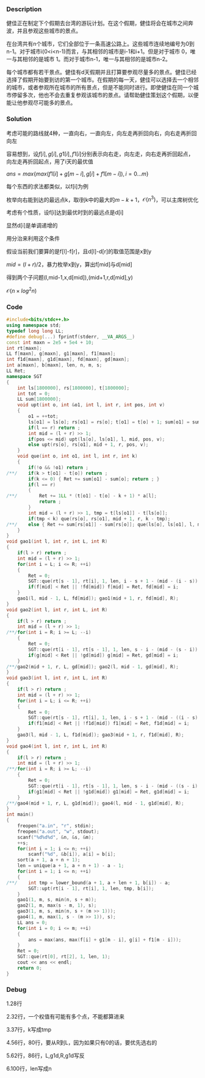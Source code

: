 ### Description

健佳正在制定下个假期去台湾的游玩计划。在这个假期，健佳将会在城市之间奔波，并且参观这些城市的景点。

在台湾共有n个城市，它们全部位于一条高速公路上。这些城市连续地编号为0到n-1。对于城市i(0<i<n-1)而言，与其相邻的城市是i-1和i+1。但是对于城市 0，唯一与其相邻的是城市 1。而对于城市n-1，唯一与其相邻的是城市n-2。

每个城市都有若干景点。健佳有d天假期并且打算要参观尽量多的景点。健佳已经选择了假期开始要到访的第一个城市。在假期的每一天，健佳可以选择去一个相邻的城市，或者参观所在城市的所有景点，但是不能同时进行。即使健佳在同一个城市停留多次，他也不会去重复参观该城市的景点。请帮助健佳策划这个假期，以便能让他参观尽可能多的景点。

<!--more-->

### Solution

考虑可能的路线就4种，一直向右，一直向左，向左走再折回向右，向右走再折回向左

容易想到，设$f[i],g[i],g1[i],f1[i]$分别表示向右走，向左走，向右走再折回起点，向左走再折回起点，用了i天的最优值

$ans=max\{max(f1[i]+g[m-i],g[i]+f1[m-i]),i=0...m\}$

每个东西的求法都类似，以f[i]为例

枚举向右能到达的最远点k，取i到k中的最大的$m-k+1$，$\mathcal O(n^3)$，可以主席树优化

考虑有个性质，设f[i]达到最优时到的最远点是d[i]

显然d[i]是单调递增的

用分治来利用这个条件

假设当前我们要算的是f[l]-f[r]，且d[l]-d[r]的取值范围是x到y

$mid = (l + r)/2$，暴力枚举x到y，算出f[mid]与d[mid]

得到两个子问题(l,mid-1,x,d[mid]),(mid+1,r,d[mid],y)

$\mathcal O(n \times log^2 n)$

### Code

```cpp
#include<bits/stdc++.h>
using namespace std;
typedef long long LL;
#define debug(...) fprintf(stderr, __VA_ARGS__)
const int maxn = 2e5 + 5e4 + 10;
int rt[maxn];
LL f[maxn], g[maxn], g1[maxn], f1[maxn];
int f1d[maxn], g1d[maxn], fd[maxn], gd[maxn];
int a[maxn], b[maxn], len, n, m, s;
LL Ret;
namespace SGT
{
	int ls[1800000], rs[1800000], t[1800000];
	int tot = 0;
	LL sum[1800000];
	void upt(int o, int &o1, int l, int r, int pos, int v)
	{
		o1 = ++tot;
		ls[o1] = ls[o]; rs[o1] = rs[o]; t[o1] = t[o] + 1; sum[o1] = sum[o] + v;
		if(l == r) return ;
		int mid = (l + r) >> 1;
		if(pos <= mid) upt(ls[o], ls[o1], l, mid, pos, v);
		else upt(rs[o], rs[o1], mid + 1, r, pos, v);
	}
	void que(int o, int o1, int l, int r, int k)
	{
		if(!o && !o1) return ;
/**/	if(k > t[o1] - t[o]) return ; 
		if(k <= 0) { Ret += sum[o1] - sum[o]; return ; }
		if(l == r)
		{
/**/		Ret += 1LL * (t[o1] - t[o] - k + 1) * a[l];
			return ;
		}
		int mid = (l + r) >> 1, tmp = t[ls[o1]] - t[ls[o]];
		if(tmp < k) que(rs[o], rs[o1], mid + 1, r, k - tmp); 
/**/	else { Ret += sum[rs[o1]] - sum[rs[o]]; que(ls[o], ls[o1], l, mid, k); }
	}
}
void gao1(int l, int r, int L, int R)
{
	if(l > r) return ;
	int mid = (l + r) >> 1;
	for(int i = L; i <= R; ++i)
	{
		Ret = 0;
		SGT::que(rt[s - 1], rt[i], 1, len, i - s + 1 - (mid - (i - s)) + 1);
		if(f[mid] < Ret || !fd[mid]) f[mid] = Ret, fd[mid] = i;
	}
	gao1(l, mid - 1, L, fd[mid]); gao1(mid + 1, r, fd[mid], R);
}
void gao2(int l, int r, int L, int R)
{
	if(l > r) return ;
	int mid = (l + r) >> 1;
/**/for(int i = R; i >= L; --i)
	{
		Ret = 0;
		SGT::que(rt[i - 1], rt[s - 1], 1, len, s - i - (mid - (s - i)) + 1);
		if(g[mid] < Ret || !gd[mid]) g[mid] = Ret, gd[mid] = i;
	}
/**/gao2(mid + 1, r, L, gd[mid]); gao2(l, mid - 1, gd[mid], R);
}
void gao3(int l, int r, int L, int R)
{
	if(l > r) return ;
	int mid = (l + r) >> 1;
	for(int i = L; i <= R; ++i)
	{
		Ret = 0;
		SGT::que(rt[s - 1], rt[i], 1, len, i - s + 1 - (mid - ((i - s) << 1)) + 1);
		if(f1[mid] < Ret || !f1d[mid]) f1[mid] = Ret, f1d[mid] = i;
	}
	gao3(l, mid - 1, L, f1d[mid]); gao3(mid + 1, r, f1d[mid], R);
}
void gao4(int l, int r, int L, int R)
{
	if(l > r) return ;
	int mid = (l + r) >> 1;
/**/for(int i = R; i >= L; --i)
	{
		Ret = 0;
		SGT::que(rt[i - 1], rt[s - 1], 1, len, s - i - (mid - ((s - i) << 1)) + 1);
		if(g1[mid] < Ret || !g1d[mid]) g1[mid] = Ret, g1d[mid] = i;
	}
/**/gao4(mid + 1, r, L, g1d[mid]); gao4(l, mid - 1, g1d[mid], R);
}
int main()
{
	freopen("a.in", "r", stdin);
	freopen("a.out", "w", stdout);
	scanf("%d%d%d", &n, &s, &m);
	++s;
	for(int i = 1; i <= n; ++i)
		scanf("%d", &b[i]), a[i] = b[i];
	sort(a + 1, a + n + 1);
	len = unique(a + 1, a + n + 1) - a - 1;
	for(int i = 1; i <= n; ++i)
	{
/**/	int tmp = lower_bound(a + 1, a + len + 1, b[i]) - a;
		SGT::upt(rt[i - 1], rt[i], 1, len, tmp, b[i]);
	}
	gao1(1, m, s, min(n, s + m));
	gao2(1, m, max(s - m, 1), s);
	gao3(1, m, s, min(n, s + (m >> 1)));
	gao4(1, m, max(1, s - (m >> 1)), s); 
	LL ans = 0;
	for(int i = 0; i <= m; ++i)
	{
		ans = max(ans, max(f[i] + g1[m - i], g[i] + f1[m - i]));
	}
	Ret = 0;
	SGT::que(rt[0], rt[2], 1, len, 1);
	cout << ans << endl;
	return 0;
}
```

### Debug

1.28行

2.32行，一个权值有可能有多个点，不能都算进来

3.37行，k写成tmp

4.56行，80行，要从R到L，因为如果只有0的话，要优先选右的

5.62行，86行，L,g1d,R,g1d写反

6.100行，len写成n

